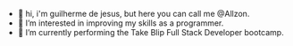 - 👋 hi, i'm guilherme de jesus, but here you can call me @Allzon.
- 👀 I’m interested in improving my skills as a programmer.
- 🌱 I’m currently performing the Take Blip Full Stack Developer bootcamp.

<!---
Allzon/Allzon is a ✨ special ✨ repository because its `README.md` (this file) appears on your GitHub profile.
You can click the Preview link to take a look at your changes.
--->
